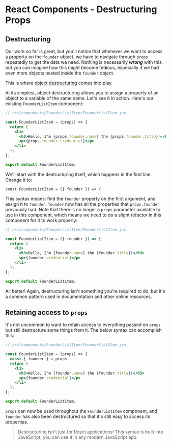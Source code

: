 # React Components - Destructuring Props

## Destructuring
Our work so far is great, but you'll notice that whenever we want to access a property on the `founder` object, we have to navigate through `props` repeatedly to get the data we need. Nothing is necessarily ***wrong*** with this, but you can imagine how this might become tedious, especially if we had even more objects nested inside the `founder` object. 

This is where [object destructuring](https://developer.mozilla.org/en-US/docs/Web/JavaScript/Reference/Operators/Destructuring_assignment#object_destructuring) comes into play. 

At its simplest, object destructuring allows you to assign a property of an object to a variable of the same name. Let's see it in action. Here's our existing `FounderListItem` component: 

```jsx
// src/components/FounderListItem/FounderListItem.jsx

const FounderListItem = (props) => {
  return (
    <li>
      <h3>Hello, I'm {props.founder.name} the {props.founder.title}!</h3>
      <p>{props.founder.credential}</p>
    </li>
  );
};

export default FounderListItem;
```

We'll start with the destructuring itself, which happens in the first line. Change it to: 

```
const FounderListItem = ({ founder }) => {
```

This syntax means: find the `founder` property on the first argument, and assign it to `founder`. `founder` now has all the properties that `props.founder` previously had. Note that there is no longer a `props` parameter available to use in this component, which means we need to do a slight refactor in this component for it to work properly: 

```jsx
// src/components/FounderListItem/FounderListItem.jsx

const FounderListItem = ({ founder }) => {
  return (
    <li>
      <h3>Hello, I'm {founder.name} the {founder.title}!</h3>
      <p>{founder.credential}</p>
    </li>
  );
};

export default FounderListItem;
```

All better! Again, destructuring isn't something you're required to do, but it's a common pattern used in documentation and other online resources. 

## Retaining access to `props`
It's not uncommon to want to retain access to everything passed on `props` but still destructure some things from it. The below syntax can accomplish this: 

```jsx
// src/components/FounderListItem/FounderListItem.jsx

const FounderListItem = (props) => {
  const { founder } = props
  return (
    <li>
      <h3>Hello, I'm {founder.name} the {founder.title}!</h3>
      <p>{founder.credential}</p>
    </li>
  );
};

export default FounderListItem;
```

`props` can now be used throughout the `FounderListItem` component, and `founder` has also been destructured so that it's still easy to access its properties. 

> Destructuring isn't just for React applications! This syntax is built into JavaScript; you can use it in any modern JavaScript app. 
